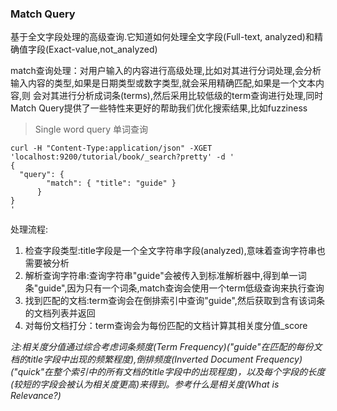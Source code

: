 ### Match Query

基于全文字段处理的高级查询.它知道如何处理全文字段(Full-text, analyzed)和精确值字段(Exact-value,not_analyzed)  

match查询处理：对用户输入的内容进行高级处理,比如对其进行分词处理,会分析输入内容的类型,如果是日期类型或数字类型,就会采用精确匹配,如果是一个文本内容,则
会对其进行分析成词条(terms),然后采用比较低级的term查询进行处理,同时 Match Query提供了一些特性来更好的帮助我们优化搜索结果,比如fuzziness  

> Single word query 单词查询
```
curl -H "Content-Type:application/json" -XGET 'localhost:9200/tutorial/book/_search?pretty' -d '
{
  "query": { 
        "match": { "title": "guide" } 
      }
}
'
```     
处理流程:       
1. 检查字段类型:title字段是一个全文字符串字段(analyzed),意味着查询字符串也需要被分析
2. 解析查询字符串:查询字符串"guide"会被传入到标准解析器中,得到单一词条"guide",因为只有一个词条,match查询会使用一个term低级查询来执行查询
3. 找到匹配的文档:term查询会在倒排索引中查询"guide",然后获取到含有该词条的文档列表并返回
4. 对每份文档打分：term查询会为每份匹配的文档计算其相关度分值_score

*注:相关度分值通过综合考虑词条频度(Term Frequency)("guide"在匹配的每份文档的title字段中出现的频繁程度),倒排频度(Inverted Document Frequency)("quick"在整个索引中的所有文档的title字段中的出现程度)，以及每个字段的长度(较短的字段会被认为相关度更高)来得到。参考什么是相关度(What is Relevance?)*
